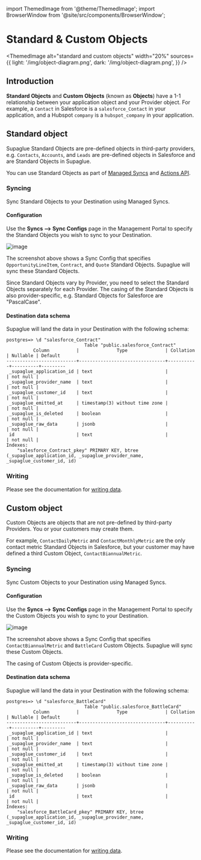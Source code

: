 import ThemedImage from '@theme/ThemedImage';
import BrowserWindow from '@site/src/components/BrowserWindow';

# Standard & Custom Objects

<ThemedImage
alt="standard and custom objects"
width="20%"
sources={{
      light: '/img/object-diagram.png',
      dark: '/img/object-diagram.png',
    }}
/>

## Introduction

**Standard Objects** and **Custom Objects** (known as **Objects**) have a 1-1 relationship between your application object and your Provider object. For example, a `Contact` in Salesforce is a `salesforce_Contact` in your application, and a Hubspot `company` is a `hubspot_company` in your application.

## Standard object

Supaglue Standard Objects are pre-defined objects in third-party providers, e.g. `Contacts`, `Accounts`, and `Leads` are pre-defined objects in Salesforce and are Standard Objects in Supaglue.

You can use Standard Objects as part of [Managed Syncs](../../integration-patterns/managed-syncs) and [Actions API](../../integration-patterns/actions-api).

### Syncing

Sync Standard Objects to your Destination using Managed Syncs.

#### Configuration

Use the **Syncs --> Sync Configs** page in the Management Portal to specify the Standard Objects you wish to sync to your Destination.

<BrowserWindow url="https://app.supaglue.io/applications/62605dc1-148e-4c53-a850-82e10f71ed23/syncs/sync_configs/new">

![image](/img/standard-object-sync-config.png)

</BrowserWindow>

The screenshot above shows a Sync Config that specifies `OpportunityLineItem`, `Contract`, and `Quote` Standard Objects. Supaglue will sync these Standard Objects.

Since Standard Objects vary by Provider, you need to select the Standard Objects separately for each Provider. The casing of the Standard Objects is also provider-specific, e.g. Standard Objects for Salesforce are "PascalCase".

#### Destination data schema

Supaglue will land the data in your Destination with the following schema:

```
postgres=> \d "salesforce_Contract"
                             Table "public.salesforce_Contract"
          Column          |              Type              | Collation | Nullable | Default
--------------------------+--------------------------------+-----------+----------+---------
 _supaglue_application_id | text                           |           | not null |
 _supaglue_provider_name  | text                           |           | not null |
 _supaglue_customer_id    | text                           |           | not null |
 _supaglue_emitted_at     | timestamp(3) without time zone |           | not null |
 _supaglue_is_deleted     | boolean                        |           | not null |
 _supaglue_raw_data       | jsonb                          |           | not null |
 id                       | text                           |           | not null |
Indexes:
    "salesforce_Contract_pkey" PRIMARY KEY, btree (_supaglue_application_id, _supaglue_provider_name, _supaglue_customer_id, id)
```

### Writing

Please see the documentation for [writing data](../../integration-patterns/actions-api).

## Custom object

Custom Objects are objects that are not pre-defined by third-party Providers. You or your customers may create them.

For example, `ContactDailyMetric` and `ContactMonthlyMetric` are the only contact metric Standard Objects in Salesforce, but your customer may have defined a third Custom Object, `ContactBiannualMetric`.

### Syncing

Sync Custom Objects to your Destination using Managed Syncs.

#### Configuration

Use the **Syncs --> Sync Configs** page in the Management Portal to specify the Custom Objects you wish to sync to your Destination.

<BrowserWindow url="https://app.supaglue.io/applications/62605dc1-148e-4c53-a850-82e10f71ed23/syncs/sync_configs/new">

![image](/img/custom-object-sync-config.png)

</BrowserWindow>

The screenshot above shows a Sync Config that specifies `ContactBiannualMetric` and `BattleCard` Custom Objects. Supaglue will sync these Custom Objects.

The casing of Custom Objects is provider-specific.

#### Destination data schema

Supaglue will land the data in your Destination with the following schema:

```
postgres=> \d "salesforce_BattleCard"
                             Table "public.salesforce_BattleCard"
          Column          |              Type              | Collation | Nullable | Default
--------------------------+--------------------------------+-----------+----------+---------
 _supaglue_application_id | text                           |           | not null |
 _supaglue_provider_name  | text                           |           | not null |
 _supaglue_customer_id    | text                           |           | not null |
 _supaglue_emitted_at     | timestamp(3) without time zone |           | not null |
 _supaglue_is_deleted     | boolean                        |           | not null |
 _supaglue_raw_data       | jsonb                          |           | not null |
 id                       | text                           |           | not null |
Indexes:
    "salesforce_BattleCard_pkey" PRIMARY KEY, btree (_supaglue_application_id, _supaglue_provider_name, _supaglue_customer_id, id)
```

### Writing

Please see the documentation for [writing data](../../integration-patterns/actions-api).
